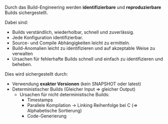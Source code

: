 Durch das Build-Engineering werden **identifizierbare** und **reproduzierbare** Builds sichergestellt.

Dabei sind:
- Builds verständlich, wiederholbar, schnell und zuverlässig.
- Jede Konfiguration identifizierbar.
- Source- und Compile Abhängigkeiten leicht zu ermitteln.
- Build-Anomalien leicht zu identifizieren und auf akzeptable Weise zu verwalten
- Ursachen für fehlerhafte Builds schnell und einfach zu identifizieren und beheben.

Dies wird sichergestellt durch:
- Verwendung **exakter Versionen** (kein SNAPSHOT oder latest)
- Deterministischer Builds (Gleicher Input => gleicher Output)
  - Ursachen für nicht deterministische Builds:
    - Timestamps
    - Parallele Kompilation -> Linking Reihenfolge bei C (=> Alphabetische Sortierung)
    - Code-Generierung